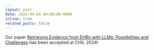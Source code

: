 ```yaml
---
layout: post
date: 2024-04-04 00:00:00-0000
inline: true
related_posts: false
---
```


Our paper <a href='https://arxiv.org/abs/2309.04550'>Retrieving Evidence from EHRs with LLMs: Possibilities and Challenges</a> has been accepted at CHIL 2024!
